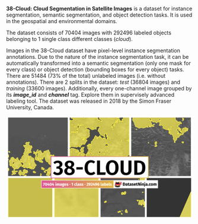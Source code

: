**38-Cloud: Cloud Segmentation in Satellite Images** is a dataset for instance segmentation, semantic segmentation, and object detection tasks. It is used in the geospatial and environmental domains. 

The dataset consists of 70404 images with 292496 labeled objects belonging to 1 single class different classes (*cloud*).

Images in the 38-Cloud dataset have pixel-level instance segmentation annotations. Due to the nature of the instance segmentation task, it can be automatically transformed into a semantic segmentation (only one mask for every class) or object detection (bounding boxes for every object) tasks. There are 51484 (73% of the total) unlabeled images (i.e. without annotations). There are 2 splits in the dataset: *test* (36804 images) and *training* (33600 images). Additionally, every one-channel image grouped by its ***image_id*** and ***channel*** tag. Explore them in supervisely advanced labeling tool. The dataset was released in 2018 by the Simon Fraser University, Canada.

<img src="https://github.com/dataset-ninja/38-cloud/raw/main/visualizations/poster.png">
